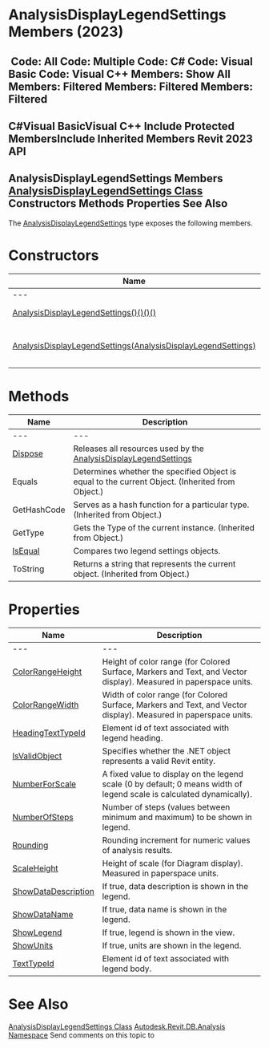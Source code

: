 # AnalysisDisplayLegendSettings Members (2023)

﻿
 Code: All Code: Multiple Code: C# Code: Visual Basic Code: Visual C++  Members: Show All Members: Filtered Members: Filtered Members: Filtered   
---  
C#Visual BasicVisual C++
Include Protected MembersInclude Inherited Members
Revit 2023 API  
---  
AnalysisDisplayLegendSettings Members  
[AnalysisDisplayLegendSettings Class](a0362ecb-2442-6371-7e89-7a9ba66a0466.md "AnalysisDisplayLegendSettings Class") Constructors Methods Properties See Also  
---  
The [AnalysisDisplayLegendSettings](a0362ecb-2442-6371-7e89-7a9ba66a0466.md "AnalysisDisplayLegendSettings Class") type exposes the following members.
# Constructors
| Name | Description |
| --- | --- |
| --- | --- | --- |
| [AnalysisDisplayLegendSettings()()()()](cb957b49-0af0-8061-88ea-0592df18279b.md "AnalysisDisplayLegendSettings Constructor") | Constructs a default instance of legend settings. |
| [AnalysisDisplayLegendSettings(AnalysisDisplayLegendSettings)](47ee7f54-7e70-cc22-8f2e-d19fbd4a3617.md "AnalysisDisplayLegendSettings Constructor \(AnalysisDisplayLegendSettings\)") | Constructs a new copy of the input AnalysisDisplayLegendSettings object. |

# Methods
| Name | Description |
| --- | --- |
| --- | --- | --- |
| [Dispose](960f3fa6-6aaf-7f1e-ba67-82cc60743604.md "Dispose Method") | Releases all resources used by the [AnalysisDisplayLegendSettings](a0362ecb-2442-6371-7e89-7a9ba66a0466.md "AnalysisDisplayLegendSettings Class") |
| Equals | Determines whether the specified Object is equal to the current Object. (Inherited from Object.) |
| GetHashCode | Serves as a hash function for a particular type.  (Inherited from Object.) |
| GetType | Gets the Type of the current instance. (Inherited from Object.) |
| [IsEqual](364eea7f-c62f-f2d7-b52d-0f2379a18f8b.md "IsEqual Method") | Compares two legend settings objects. |
| ToString | Returns a string that represents the current object. (Inherited from Object.) |

# Properties
| Name | Description |
| --- | --- |
| --- | --- | --- |
| [ColorRangeHeight](636fafe6-f687-0bfc-f832-f14422303d90.md "ColorRangeHeight Property") | Height of color range (for Colored Surface, Markers and Text, and Vector display). Measured in paperspace units. |
| [ColorRangeWidth](a98657a9-8ac9-cfa2-78e3-c75957f61a33.md "ColorRangeWidth Property") | Width of color range (for Colored Surface, Markers and Text, and Vector display). Measured in paperspace units. |
| [HeadingTextTypeId](10e4affb-7622-5431-d0d1-a96575b2810f.md "HeadingTextTypeId Property") | Element id of text associated with legend heading. |
| [IsValidObject](f16a0147-e0bd-19d8-26dc-401776980dd5.md "IsValidObject Property") | Specifies whether the .NET object represents a valid Revit entity. |
| [NumberForScale](68cb7547-8297-c341-e26f-3e6307247c6c.md "NumberForScale Property") | A fixed value to display on the legend scale (0 by default; 0 means width of legend scale is calculated dynamically). |
| [NumberOfSteps](b62b2692-916e-6c5c-fb02-b2bcd957314f.md "NumberOfSteps Property") | Number of steps (values between minimum and maximum) to be shown in legend. |
| [Rounding](b9ef8d36-4db4-e07b-7bb6-55e1f0985afd.md "Rounding Property") | Rounding increment for numeric values of analysis results. |
| [ScaleHeight](6b248871-befe-3b7b-68b9-1bdb65ae98e0.md "ScaleHeight Property") | Height of scale (for Diagram display). Measured in paperspace units. |
| [ShowDataDescription](ffa8fc7d-073b-78f8-aee7-3e871681b795.md "ShowDataDescription Property") | If true, data description is shown in the legend. |
| [ShowDataName](bea516ed-b6b3-a198-ee37-2fae2a1d3b56.md "ShowDataName Property") | If true, data name is shown in the legend. |
| [ShowLegend](eeaad3da-0b60-b9b0-7092-6c09e041c27b.md "ShowLegend Property") | If true, legend is shown in the view. |
| [ShowUnits](eb2e2154-abc1-c647-12c4-94c6a018d139.md "ShowUnits Property") | If true, units are shown in the legend. |
| [TextTypeId](f1a07a50-278a-7db0-5e19-13a076226b9a.md "TextTypeId Property") | Element id of text associated with legend body. |

# See Also
[AnalysisDisplayLegendSettings Class](a0362ecb-2442-6371-7e89-7a9ba66a0466.md "AnalysisDisplayLegendSettings Class")
[Autodesk.Revit.DB.Analysis Namespace](958e2e12-587d-f188-5d7b-f13d7dbfdf48.md "Autodesk.Revit.DB.Analysis Namespace")
Send comments on this topic to 